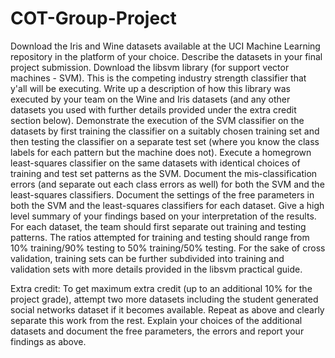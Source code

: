 # COT-Group-Project

Download the Iris and Wine datasets available at the UCI Machine Learning repository in the platform of your choice. Describe the datasets in your final project submission.
Download the libsvm library (for support vector machines - SVM). This is the competing industry strength classifier that y'all will be executing. Write up a description of how this library was executed by your team on the Wine and Iris datasets (and any other datasets you used with further details provided under the extra credit section below).  Demonstrate the execution of the SVM classifier on the datasets by first training the classifier on a suitably chosen training set and then testing the classifier on a separate test set (where you know the class labels for each pattern but the machine does not).
Execute a homegrown least-squares classifier on the same datasets with identical choices of training and test set patterns as the SVM. Document the mis-classification errors (and separate out each class errors as well) for both the SVM and the least-squares classifiers. Document the settings of the free parameters in both the SVM and the least-squares classifiers for each dataset. Give a high level summary of your findings based on your interpretation of the results.
For each dataset, the team should first separate out training and testing patterns. The ratios attempted for training and testing should range from 10% training/90% testing to 50% training/50% testing. For the sake of cross validation, training sets can be further subdivided into training and validation sets with more details provided in the libsvm practical guide.

Extra credit: 
To get maximum extra credit (up to an additional 10% for the project grade), attempt two more datasets including the student generated social networks dataset if it becomes available. Repeat as above and clearly separate this work from the rest. Explain your choices of the additional datasets and document the free parameters, the errors and report your findings as above.

